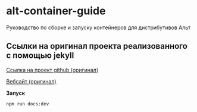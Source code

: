 # alt-container-guide

Руководство по сборке и запуску контейнеров для дистрибутивов Альт

## Ссылки на оригинал проекта реализованного с помощью jekyll 
[Ссылка на проект github (оригинал)](https://github.com/alt-container-guide/alt-container-guide.github.io)

[Вебсайт (оригинал)](https://alt-container-guide.github.io)


**Запуск**

```bash
npm run docs:dev
```